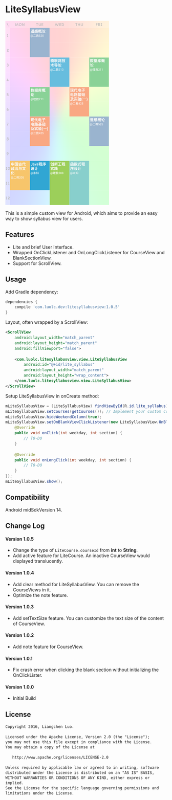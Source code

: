 # LiteSyllabusView

<img src="https://github.com/Luolc/LiteSyllabusView/blob/master/assets/mySyllabus.png" alt="Screenshot" width="324" height="576">

This is a simple custom view for Android, which aims to provide an easy way to show syllabus view for users.

## Features

- Lite and brief User Interface.
- Wrapped OnClickListener and OnLongClickListener for CourseView and BlankSectionView.
- Support for ScrollView.

## Usage

Add Gradle dependency:

```gradle
dependencies {
    compile 'com.luolc.dev:litesyllabusview:1.0.5'
}
```

Layout, often wrapped by a ScrollView:

```xml
<ScrollView
    android:layout_width="match_parent"
    android:layout_height="match_parent"
    android:fillViewport="false">

    <com.luolc.litesyllabusview.view.LiteSyllabusView
        android:id="@+id/lite_syllabus"
        android:layout_width="match_parent"
        android:layout_height="wrap_content">
    </com.luolc.litesyllabusview.view.LiteSyllabusView>
</ScrollView>
```

Setup LiteSyllabusView in onCreate method:
```java
mLiteSyllabusView = (LiteSyllabusView) findViewById(R.id.lite_syllabus);
mLiteSyllabusView.setCourses(getCourses()); // Implement your custom courses data get method.
mLiteSyllabusView.hideWeekendColumn(true);
mLiteSyllabusView.setOnBlankViewClickListener(new LiteSyllabusView.OnBlankViewClickListener() {
    @Override
    public void onClick(int weekday, int section) {
        // TO-DO
    }

    @Override
    public void onLongClick(int weekday, int section) {
        // TO-DO
    }
});
mLiteSyllabusView.show();
```

## Compatibility

Android midSdkVersion 14.

## Change Log

#### Version 1.0.5

- Change the type of `LiteCourse.courseId` from **int** to **String**.
- Add active feature for LiteCourse. An inactive CourseView would displayed translucently.

#### Version 1.0.4

- Add clear method for LiteSyllabusView. You can remove the CourseViews in it.
- Optimize the note feature.

#### Version 1.0.3

- Add setTextSize feature. You can customize the text size of the content of CourseView.

#### Version 1.0.2

- Add note feature for CourseView.

#### Version 1.0.1

- Fix crash error when clicking the blank section without initializing the OnClickLister.

#### Version 1.0.0

- Initial Build 

## License

    Copyright 2016, Liangchen Luo.
    
    Licensed under the Apache License, Version 2.0 (the "License");
    you may not use this file except in compliance with the License.
    You may obtain a copy of the License at

       http://www.apache.org/licenses/LICENSE-2.0

    Unless required by applicable law or agreed to in writing, software
    distributed under the License is distributed on an "AS IS" BASIS,
    WITHOUT WARRANTIES OR CONDITIONS OF ANY KIND, either express or implied.
    See the License for the specific language governing permissions and
    limitations under the License.